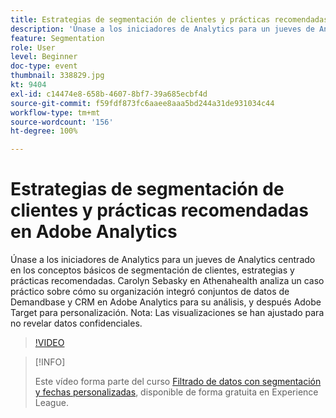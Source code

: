 ```yaml
---
title: Estrategias de segmentación de clientes y prácticas recomendadas en Adobe Analytics
description: 'Únase a los iniciadores de Analytics para un jueves de Analytics centrado en los conceptos básicos de segmentación de clientes, estrategias y prácticas recomendadas. Carolyn Sebasky en Athenahealth analiza un caso práctico sobre cómo su organización integró los conjuntos de datos de Demandbase y CRM en Adobe Analytics para su análisis, y después Adobe Target para personalización. Nota: Las visualizaciones se han ajustado para no revelar datos confidenciales.'
feature: Segmentation
role: User
level: Beginner
doc-type: event
thumbnail: 338829.jpg
kt: 9404
exl-id: c14474e8-658b-4607-8bf7-39a685ecbf4d
source-git-commit: f59fdf873fc6aaee8aaa5bd244a31de931034c44
workflow-type: tm+mt
source-wordcount: '156'
ht-degree: 100%

---
```


# Estrategias de segmentación de clientes y prácticas recomendadas en Adobe Analytics

Únase a los iniciadores de Analytics para un jueves de Analytics centrado en los conceptos básicos de segmentación de clientes, estrategias y prácticas recomendadas. Carolyn Sebasky en Athenahealth analiza un caso práctico sobre cómo su organización integró conjuntos de datos de Demandbase y CRM en Adobe Analytics para su análisis, y después Adobe Target para personalización. Nota: Las visualizaciones se han ajustado para no revelar datos confidenciales.

>[!VIDEO](https://video.tv.adobe.com/v/338829/?quality=12&learn=on)

>[!INFO]
>
> Este vídeo forma parte del curso [Filtrado de datos con segmentación y fechas personalizadas](https://experienceleague.adobe.com/?recommended=Analytics-U-1-2021.1.filterdata&amp;lang=es), disponible de forma gratuita en Experience League.
